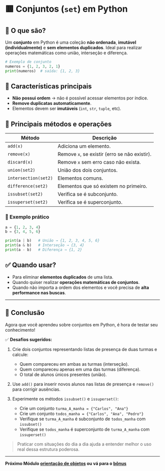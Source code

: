 # 🟥 Conjuntos (`set`) em Python

## 📌 O que são?

Um **conjunto** em Python é uma coleção **não ordenada**, **imutável (individualmente)** e **sem elementos duplicados**. Ideal para realizar operações matemáticas como união, interseção e diferença.

```python
# Exemplo de conjunto
numeros = {1, 2, 3, 2, 1}
print(numeros)  # saída: {1, 2, 3}
```

## 🔑 Características principais

* **Não possui ordem** → não é possível acessar elementos por índice.
* **Remove duplicatas automaticamente**.
* Elementos devem ser **imutáveis** (`int`, `str`, `tuple`, etc).

## 🧰 Principais métodos e operações

| Método               | Descrição                                     |
| -------------------- | --------------------------------------------- |
| `add(x)`             | Adiciona um elemento.                         |
| `remove(x)`          | Remove `x`, se existir (erro se não existir). |
| `discard(x)`         | Remove `x` sem erro caso não exista.          |
| `union(set2)`        | União dos dois conjuntos.                     |
| `intersection(set2)` | Elementos comuns.                             |
| `difference(set2)`   | Elementos que só existem no primeiro.         |
| `issubset(set2)`     | Verifica se é subconjunto.                    |
| `issuperset(set2)`   | Verifica se é superconjunto.                  |

### 🧪 Exemplo prático

```python
a = {1, 2, 3, 4}
b = {3, 4, 5, 6}

print(a | b)   # União → {1, 2, 3, 4, 5, 6}
print(a & b)   # Interseção → {3, 4}
print(a - b)   # Diferença → {1, 2}
```

## ✅ Quando usar?

* Para eliminar **elementos duplicados** de uma lista.
* Quando quiser realizar **operações matemáticas de conjuntos**.
* Quando não importa a ordem dos elementos e você precisa de **alta performance nas buscas**.

---

## 📝 Conclusão

Agora que você aprendeu sobre conjuntos em Python, é hora de testar seu conhecimento!

✅ **Desafios sugeridos:**

1. Crie dois conjuntos representando listas de presença de duas turmas e calcule:

   * Quem compareceu em ambas as turmas (interseção).
   * Quem compareceu apenas em uma das turmas (diferença).
   * O total de alunos únicos presentes (união).

2. Use `add()` para inserir novos alunos nas listas de presença e `remove()` para corrigir ausências.

3. Experimente os métodos `issubset()` e `issuperset()`:

   * Crie um conjunto `turma_A_manha = {"Carlos", "Ana"}`
   * Crie um conjunto `todos_manha = {"Carlos", "Ana", "Pedro"}`
   * Verifique se `turma_A_manha` é subconjunto de `todos_manha` com `issubset()`
   * Verifique se `todos_manha` é superconjunto de `turma_A_manha` com `issuperset()`

> Praticar com situações do dia a dia ajuda a entender melhor o uso real dessa estrutura poderosa.

---

**Próximo Módulo [orientação de objetos](../4.%20orientacao_objetos/README.md) ou vá para o [bônus](bonus.md)**